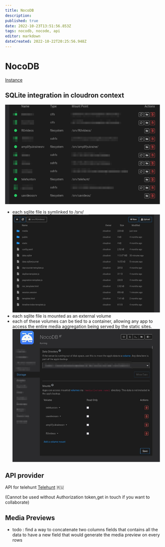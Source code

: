 ```yaml
---
title: NocoDB
description: 
published: true
date: 2022-10-23T13:51:56.853Z
tags: nocodb, nocode, api
editor: markdown
dateCreated: 2022-10-22T20:25:56.948Z
---
```


# NocoDB
[Instance ](https://nocodb.osintukraine.com/dashboard/)

## SQLite integration in cloudron context
![sqlitemount.png](/sqlitemount.png)
- each sqlite file is symlinked to /srv/
![2022-10-23_15-34.jpg](/2022-10-23_15-34.jpg)
- each sqlite file is mounted as an external volume
- each of these volumes can be tied to a container, allowing any app to access the entire media aggregation being served by the static sites. 
![2022-10-23_15-37.jpg](/2022-10-23_15-37.jpg)

## API provider
API for telehunt [Telehunt](https://nocodb.osintukraine.com/api/v1/db/meta/projects/p_cpo18cl23r0sq4/swagger) 🇷🇺

(Cannot be used without Authorization token,get in touch if you want to collaborate) 


## Media Previews

- todo : find a way to concatenate two columns fields that contains all the data to have a new field that would generate the media preview on every rows